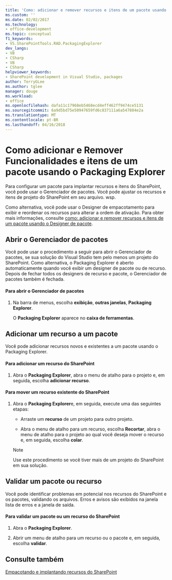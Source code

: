 ```yaml
---
title: 'Como: adicionar e remover recursos e itens de um pacote usando o Packaging Explorer | Microsoft Docs'
ms.custom: ''
ms.date: 02/02/2017
ms.technology:
- office-development
ms.topic: conceptual
f1_keywords:
- VS.SharePointTools.RAD.PackagingExplorer
dev_langs:
- VB
- CSharp
- VB
- CSharp
helpviewer_keywords:
- SharePoint development in Visual Studio, packages
author: TerryGLee
ms.author: tglee
manager: douge
ms.workload:
- office
ms.openlocfilehash: dafa11c17968eb5468ecd4eff462ff9474ce5131
ms.sourcegitcommit: 6a9d5bd75e50947659fd6c837111a6a547884e2a
ms.translationtype: MT
ms.contentlocale: pt-BR
ms.lasthandoff: 04/16/2018
---
```

# <a name="how-to-add-and-remove-features-and-items-to-a-package-by-using-the-packaging-explorer"></a>Como adicionar e Remover Funcionalidades e itens de um pacote usando o Packaging Explorer
  Para configurar um pacote para implantar recursos e itens do SharePoint, você pode usar o Gerenciador de pacotes. Você pode ajustar os recursos e itens de projeto do SharePoint em seu arquivo. wsp.  
  
 Como alternativa, você pode usar o Designer de empacotamento para exibir e reordenar os recursos para alterar a ordem de ativação. Para obter mais informações, consulte [como: adicionar e remover recursos e itens de um pacote usando o Designer de pacote](../sharepoint/how-to-add-and-remove-features-and-items-to-a-package-by-using-the-package-designer.md).  
  
## <a name="opening-the-packaging-explorer"></a>Abrir o Gerenciador de pacotes  
 Você pode usar o procedimento a seguir para abrir o Gerenciador de pacotes, se sua solução do Visual Studio tem pelo menos um projeto do SharePoint. Como alternativa, o Packaging Explorer é aberto automaticamente quando você exibir um designer de pacote ou de recurso. Depois de fechar todos os designers de recurso e pacote, o Gerenciador de pacotes também é fechada.  
  
#### <a name="to-open-the-packaging-explorer"></a>Para abrir o Gerenciador de pacotes  
  
1.  Na barra de menus, escolha **exibição**, **outras janelas**, **Packaging Explorer**.  
  
     O **Packaging Explorer** aparece no **caixa de ferramentas**.  
  
## <a name="adding-a-feature-to-a-package"></a>Adicionar um recurso a um pacote  
 Você pode adicionar recursos novos e existentes a um pacote usando o Packaging Explorer.  
  
#### <a name="to-add-a-sharepoint-feature"></a>Para adicionar um recurso do SharePoint  
  
1.  Abra o **Packaging Explorer**, abra o menu de atalho para o projeto e, em seguida, escolha **adicionar recurso**.  
  
#### <a name="to-move-an-existing-sharepoint-feature"></a>Para mover um recurso existente do SharePoint  
  
1.  Abra o **Packaging Explorer**e, em seguida, execute uma das seguintes etapas:  
  
    -   Arraste um **recurso** de um projeto para outro projeto.  
  
    -   Abra o menu de atalho para um recurso, escolha **Recortar**, abra o menu de atalho para o projeto ao qual você deseja mover o recurso e, em seguida, escolha **colar**.  
  
    > [!NOTE]  
    >  Use este procedimento se você tiver mais de um projeto do SharePoint em sua solução.  
  
## <a name="validating-a-feature-or-package"></a>Validar um pacote ou recurso  
 Você pode identificar problemas em potencial nos recursos do SharePoint e os pacotes, validando os arquivos. Erros e avisos são exibidos na janela lista de erros e a janela de saída.  
  
#### <a name="to-validate-a-sharepoint-feature-or-package"></a>Para validar um pacote ou um recurso do SharePoint  
  
1.  Abra o **Packaging Explorer**.  
  
2.  Abrir um menu de atalho para um recurso ou o pacote e, em seguida, escolha **validar**.  
  
## <a name="see-also"></a>Consulte também  
 [Empacotando e implantando recursos do SharePoint](../sharepoint/packaging-and-deploying-sharepoint-solutions.md)  
  
  